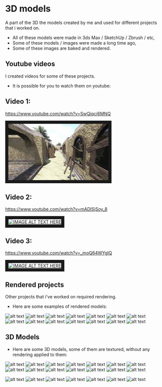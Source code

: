 # 3D models

A part of the 3D the models created by me and used for different projects that i worked on.
* All of these models were made in 3ds Max / SketchUp / Zbrush / etc,
* Some of these models / images were made a long time ago,
* Some of these images are baked and rendered.

## Youtube videos

I created videos for some of these projects.
* It is possible for you to watch them on youtube:

## Video 1:
https://www.youtube.com/watch?v=SwQiqci6MNQ

<a href="https://www.youtube.com/watch?v=SwQiqci6MNQ
" target="_blank"><img src="https://github.com/andrei-voia/android_game_project/blob/master/yticon.jpg" 
alt="IMAGE ALT TEXT HERE" width="320" height="180" border="10" /></a>

## Video 2:
https://www.youtube.com/watch?v=mADISjSoy_8

<a href="https://www.youtube.com/watch?v=mADISjSoy_8
" target="_blank"><img src="https://github.com/andrei-voia/personal_3D_models/blob/master/mq3%20(1).jpg" 
alt="IMAGE ALT TEXT HERE" width="320" height="180" border="10" /></a>

## Video 3:
https://www.youtube.com/watch?v=_moQ64WYgIQ

<a href="https://www.youtube.com/watch?v=_moQ64WYgIQ
" target="_blank"><img src="https://github.com/andrei-voia/personal_3D_models/blob/master/mq3.jpg" 
alt="IMAGE ALT TEXT HERE" width="320" height="180" border="10" /></a>


## Rendered projects

Other projects that i've worked on required rendering.
* Here are some examples of rendered models:

![alt text](https://github.com/andrei-voia/personal_3D_models/blob/master/imgs/audi_R8.png "image")
![alt text](https://github.com/andrei-voia/personal_3D_models/blob/master/imgs/13.jpg "image")
![alt text](https://github.com/andrei-voia/personal_3D_models/blob/master/imgs/09.jpg "image")
![alt text](https://github.com/andrei-voia/personal_3D_models/blob/master/imgs/08.jpg "image")
![alt text](https://github.com/andrei-voia/personal_3D_models/blob/master/imgs/soare%20misteaux.jpg "image")
![alt text](https://github.com/andrei-voia/personal_3D_models/blob/master/imgs/chestii%20albe.jpg "image")
![alt text](https://github.com/andrei-voia/personal_3D_models/blob/master/imgs/afara.jpg "image")
![alt text](https://github.com/andrei-voia/personal_3D_models/blob/master/imgs/afara%20sus.jpg "image")
![alt text](https://github.com/andrei-voia/personal_3D_models/blob/master/imgs/photo11.jpg "image")
![alt text](https://github.com/andrei-voia/personal_3D_models/blob/master/imgs/photo07.jpg "image")
![alt text](https://github.com/andrei-voia/personal_3D_models/blob/master/imgs/photo26.jpg "image")
![alt text](https://github.com/andrei-voia/personal_3D_models/blob/master/imgs/photo28.jpg "image")
![alt text](https://github.com/andrei-voia/personal_3D_models/blob/master/imgs/1.jpg "image")
![alt text](https://github.com/andrei-voia/personal_3D_models/blob/master/imgs/2.jpg "image")



## 3D Models

* Here are some 3D models, some of them are textured, without any rendering applied to them:

![alt text](https://github.com/andrei-voia/personal_3D_models/blob/master/imgs/Screenshot_2.png "image")
![alt text](https://github.com/andrei-voia/personal_3D_models/blob/master/imgs/Screenshot_3.png "image")
![alt text](https://github.com/andrei-voia/personal_3D_models/blob/master/imgs/Screenshot_1.png "image")
![alt text](https://github.com/andrei-voia/personal_3D_models/blob/master/imgs/Screenshot_4.png "image")
![alt text](https://github.com/andrei-voia/personal_3D_models/blob/master/imgs/18.png "image")
![alt text](https://github.com/andrei-voia/personal_3D_models/blob/master/imgs/16.png "image")
![alt text](https://github.com/andrei-voia/personal_3D_models/blob/master/imgs/Screenshot_17.png "image")
![alt text](https://github.com/andrei-voia/personal_3D_models/blob/master/imgs/Screenshot_18.png "image")
![alt text](https://github.com/andrei-voia/personal_3D_models/blob/master/imgs/Screenshot_5.png "image")
![alt text](https://github.com/andrei-voia/personal_3D_models/blob/master/imgs/Screenshot_6.png "image")
![alt text](https://github.com/andrei-voia/personal_3D_models/blob/master/imgs/Screenshot_7.png "image")
![alt text](https://github.com/andrei-voia/personal_3D_models/blob/master/imgs/Screenshot_8.png "image")
![alt text](https://github.com/andrei-voia/personal_3D_models/blob/master/imgs/Screenshot_9.png "image")
![alt text](https://github.com/andrei-voia/personal_3D_models/blob/master/imgs/Screenshot_10.png "image")

![alt text](https://github.com/andrei-voia/personal_3D_models/blob/master/imgs/Screenshot_8%20(2).png "image")
![alt text](https://github.com/andrei-voia/personal_3D_models/blob/master/imgs/Screenshot_11.png "image")
![alt text](https://github.com/andrei-voia/personal_3D_models/blob/master/imgs/Screenshot_12.png "image")
![alt text](https://github.com/andrei-voia/personal_3D_models/blob/master/imgs/Screenshot_13.png "image")
![alt text](https://github.com/andrei-voia/personal_3D_models/blob/master/imgs/Screenshot_14.png "image")
![alt text](https://github.com/andrei-voia/personal_3D_models/blob/master/imgs/Screenshot_15.png "image")
![alt text](https://github.com/andrei-voia/personal_3D_models/blob/master/imgs/Screenshot_16.png "image")


